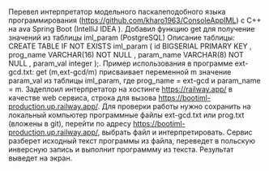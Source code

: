Перевел интерпретатор модельного паскалеподобного языка программирования (https://github.com/kharo1963/ConsoleAppIML) с С++ на ava Spring Boot (IntelliJ IDEA ). Добавил функцию get для получение значений из таблицы iml_param (PostgreSQL) Описание таблицы: CREATE TABLE IF NOT EXISTS iml_param ( id BIGSERIAL PRIMARY KEY , prog_name VARCHAR(16) NOT NULL , param_name VARCHAR(8) NOT NULL , param_val integer );. Пример использования в программе ext-gcd.txt: get (m,ext-gcd/m) присваивает переменной m значение param_val из таблицы iml_param, где prog_name = ext-gcd и param_name = m. Задеплоил интерпретатор на хостинге https://railway.app/ в качестве web сервиса, строка для вызова https://bootiml-production.up.railway.app/. Для проверки работы нужно сохранить на локальный компьютер программные файлы ext-gcd.txt или prog.txt (вложены в git), перейти по адресу https://bootiml-production.up.railway.app/, выбрать файл и интерпретировать. Сервис разберет исходный текст программы из файла, переведет в польскую инверсную запись и выполнит программму из текста. Результат выведет на экран.  






